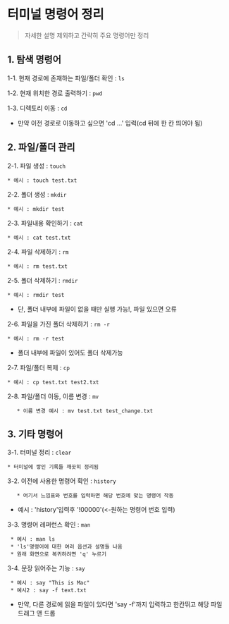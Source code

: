 # 터미널 명령어 정리
> 자세한 설명 제외하고 간략히 주요 명령어만 정리

## 1. 탐색 명령어
1-1. 현재 경로에 존재하는 파일/폴더 확인 : `ls`

1-2. 현재 위치한 경로 출력하기 : `pwd`

1-3. 디렉토리 이동 : `cd`
* 만약 이전 경로로 이동하고 싶으면 'cd ...' 입력(cd 뒤에 한 칸 띄어야 됨)

## 2. 파일/폴더 관리

2-1. 파일 생성 : `touch`

```* 예시 : touch test.txt```

2-2. 폴더 생성 : `mkdir`

```* 예시 : mkdir test```

2-3. 파일내용 확인하기 : `cat`

```* 예시 : cat test.txt```

2-4. 파일 삭제하기 : `rm`

```* 예시 : rm test.txt```

2-5. 폴더 삭제하기 : `rmdir`

```* 예시 : rmdir test```
   - 단, 폴더 내부에 파일이 없을 때만 실행 가능!, 파일 있으면 오류
     
2-6. 파일을 가진 폴더 삭제하기 : `rm -r`

```* 예시 : rm -r test```
  - 폴더 내부에 파일이 있어도 폴더 삭제가능
  
2-7. 파일/폴더 복제 : `cp`

```* 예시 : cp test.txt test2.txt```

2-8. 파일/폴더 이동, 이름 변경 : `mv`

```* 파일이동 예시 : mv test
   * 이름 변경 예시 : mv test.txt test_change.txt
```

## 3. 기타 명령어
3-1. 터미널 정리 : `clear`

```* 터미널에 쌓인 기록들 깨끗히 정리됨```

3-2. 이전에 사용한 명령어 확인 : `history`

```* 해당 명령어를 입력하고 엔터를 치면, 번호와 명령어 나열되고,
   * 여기서 느낌표와 번호를 입력하면 해당 번호에 맞는 명령어 작동
```
   - 예시 : 'history'입력후 '!00000'(<-원하는 명령어 번호 입력)

3-3. 명령어 레퍼런스 확인 : `man`

```
 * 예시 : man ls
 * 'ls'명령어에 대한 여러 옵션과 설명들 나옴
 * 원래 화면으로 복귀하려면 'q' 누르기
```

3-4. 문장 읽어주는 기능 : `say`

```
 * 예시 : say "This is Mac"
 * 예시2 : say -f text.txt
```
  - 만약, 다른 경로에 읽을 파일이 있다면 'say -f'까지 입력하고 한칸뛰고 해당 파일 드래그 앤 드롭
